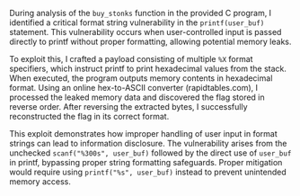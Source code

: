 During analysis of the `buy_stonks` function in the provided C program, I identified a critical format string vulnerability in the `printf(user_buf)` statement. This vulnerability occurs when user-controlled input is passed directly to printf without proper formatting, allowing potential memory leaks.  

To exploit this, I crafted a payload consisting of multiple `%X` format specifiers, which instruct printf to print hexadecimal values from the stack. When executed, the program outputs memory contents in hexadecimal format. Using an online hex-to-ASCII converter (rapidtables.com), I processed the leaked memory data and discovered the flag stored in reverse order. After reversing the extracted bytes, I successfully reconstructed the flag in its correct format.  

This exploit demonstrates how improper handling of user input in format strings can lead to information disclosure. The vulnerability arises from the unchecked `scanf("%300s", user_buf)` followed by the direct use of `user_buf` in printf, bypassing proper string formatting safeguards. Proper mitigation would require using `printf("%s", user_buf)` instead to prevent unintended memory access.
